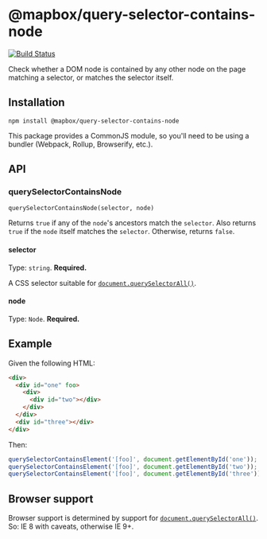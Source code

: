 # @mapbox/query-selector-contains-node

[![Build Status](https://travis-ci.org/mapbox/query-selector-contains-node.svg?branch=main)](https://travis-ci.org/mapbox/query-selector-contains-node)

Check whether a DOM node is contained by any other node on the page matching a selector, or matches the selector itself.

## Installation

```
npm install @mapbox/query-selector-contains-node
```

This package provides a CommonJS module, so you'll need to be using a bundler (Webpack, Rollup, Browserify, etc.).

## API

### querySelectorContainsNode

`querySelectorContainsNode(selector, node)`

Returns `true` if any of the `node`'s ancestors match the `selector`.
Also returns `true` if the `node` itself matches the `selector`.
Otherwise, returns `false`.

#### selector

Type: `string`.
**Required.**

A CSS selector suitable for [`document.querySelectorAll()`].

#### node

Type: `Node`.
**Required.**

## Example

Given the following HTML:

```html
<div>
  <div id="one" foo>
    <div>
      <div id="two"></div>
    </div>
  </div>
  <div id="three"></div>
</div>
```

Then:

```js
querySelectorContainsElement('[foo]', document.getElementById('one')); // true
querySelectorContainsElement('[foo]', document.getElementById('two')); // true
querySelectorContainsElement('[foo]', document.getElementById('three')); // false
```

## Browser support

Browser support is determined by support for [`document.querySelectorAll()`].
So: IE 8 with caveats, otherwise IE 9+.

[`document.querySelectorAll()`]: https://developer.mozilla.org/en-US/docs/Web/API/Document/querySelectorAll
